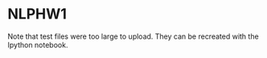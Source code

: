 # NLPHW1

Note that test files were too large to upload.  They can be recreated with the Ipython notebook.

